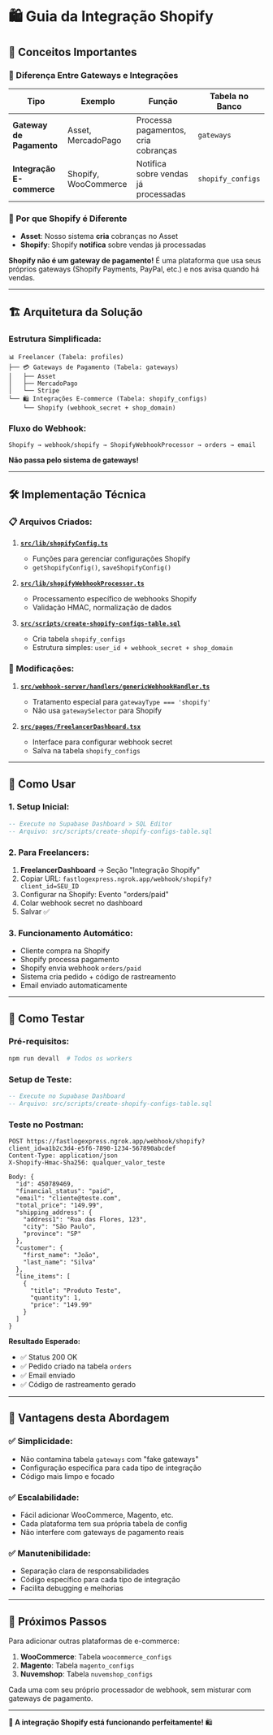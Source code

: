 # 🛍️ **Guia da Integração Shopify**

## **📖 Conceitos Importantes**

### **🔄 Diferença Entre Gateways e Integrações**

| Tipo | Exemplo | Função | Tabela no Banco |
|------|---------|---------|-----------------|
| **Gateway de Pagamento** | Asset, MercadoPago | Processa pagamentos, cria cobranças | `gateways` |
| **Integração E-commerce** | Shopify, WooCommerce | Notifica sobre vendas já processadas | `shopify_configs` |

### **🎯 Por que Shopify é Diferente**

- **Asset**: Nosso sistema **cria** cobranças no Asset
- **Shopify**: Shopify **notifica** sobre vendas já processadas

**Shopify não é um gateway de pagamento!** É uma plataforma que usa seus próprios gateways (Shopify Payments, PayPal, etc.) e nos avisa quando há vendas.

---

## **🏗️ Arquitetura da Solução**

### **Estrutura Simplificada:**

```
📊 Freelancer (Tabela: profiles)
├── 💳 Gateways de Pagamento (Tabela: gateways)
│   ├── Asset
│   ├── MercadoPago  
│   └── Stripe
└── 🛍️ Integrações E-commerce (Tabela: shopify_configs)
    └── Shopify (webhook_secret + shop_domain)
```

### **Fluxo do Webhook:**

```
Shopify → webhook/shopify → ShopifyWebhookProcessor → orders → email
```

**Não passa pelo sistema de gateways!**

---

## **🛠️ Implementação Técnica**

### **📋 Arquivos Criados:**

1. **[`src/lib/shopifyConfig.ts`](src/lib/shopifyConfig.ts)**
   - Funções para gerenciar configurações Shopify
   - `getShopifyConfig()`, `saveShopifyConfig()`

2. **[`src/lib/shopifyWebhookProcessor.ts`](src/lib/shopifyWebhookProcessor.ts)**
   - Processamento específico de webhooks Shopify
   - Validação HMAC, normalização de dados

3. **[`src/scripts/create-shopify-configs-table.sql`](src/scripts/create-shopify-configs-table.sql)**
   - Cria tabela `shopify_configs`
   - Estrutura simples: `user_id + webhook_secret + shop_domain`

### **🔧 Modificações:**

1. **[`src/webhook-server/handlers/genericWebhookHandler.ts`](src/webhook-server/handlers/genericWebhookHandler.ts)**
   - Tratamento especial para `gatewayType === 'shopify'`
   - Não usa `gatewaySelector` para Shopify

2. **[`src/pages/FreelancerDashboard.tsx`](src/pages/FreelancerDashboard.tsx)**
   - Interface para configurar webhook secret
   - Salva na tabela `shopify_configs`

---

## **🚀 Como Usar**

### **1. Setup Inicial:**
```sql
-- Execute no Supabase Dashboard > SQL Editor
-- Arquivo: src/scripts/create-shopify-configs-table.sql
```

### **2. Para Freelancers:**
1. **FreelancerDashboard** → Seção "Integração Shopify"
2. Copiar URL: `fastlogexpress.ngrok.app/webhook/shopify?client_id=SEU_ID`
3. Configurar na Shopify: Evento "orders/paid"
4. Colar webhook secret no dashboard
5. Salvar ✅

### **3. Funcionamento Automático:**
- Cliente compra na Shopify
- Shopify processa pagamento
- Shopify envia webhook `orders/paid`
- Sistema cria pedido + código de rastreamento
- Email enviado automaticamente

---

## **🧪 Como Testar**

### **Pré-requisitos:**
```bash
npm run devall  # Todos os workers
```

### **Setup de Teste:**
```sql
-- Execute no Supabase Dashboard
-- Arquivo: src/scripts/create-shopify-configs-table.sql
```

### **Teste no Postman:**
```
POST https://fastlogexpress.ngrok.app/webhook/shopify?client_id=a1b2c3d4-e5f6-7890-1234-567890abcdef
Content-Type: application/json
X-Shopify-Hmac-Sha256: qualquer_valor_teste

Body: {
  "id": 450789469,
  "financial_status": "paid",
  "email": "cliente@teste.com",
  "total_price": "149.99",
  "shipping_address": {
    "address1": "Rua das Flores, 123",
    "city": "São Paulo",
    "province": "SP"
  },
  "customer": {
    "first_name": "João",
    "last_name": "Silva"
  },
  "line_items": [
    {
      "title": "Produto Teste",
      "quantity": 1,
      "price": "149.99"
    }
  ]
}
```

**Resultado Esperado:**
- ✅ Status 200 OK
- ✅ Pedido criado na tabela `orders`
- ✅ Email enviado
- ✅ Código de rastreamento gerado

---

## **🎯 Vantagens desta Abordagem**

### **✅ Simplicidade:**
- Não contamina tabela `gateways` com "fake gateways"
- Configuração específica para cada tipo de integração
- Código mais limpo e focado

### **✅ Escalabilidade:**
- Fácil adicionar WooCommerce, Magento, etc.
- Cada plataforma tem sua própria tabela de config
- Não interfere com gateways de pagamento reais

### **✅ Manutenibilidade:**
- Separação clara de responsabilidades
- Código específico para cada tipo de integração
- Facilita debugging e melhorias

---

## **🔮 Próximos Passos**

Para adicionar outras plataformas de e-commerce:

1. **WooCommerce**: Tabela `woocommerce_configs`
2. **Magento**: Tabela `magento_configs`
3. **Nuvemshop**: Tabela `nuvemshop_configs`

Cada uma com seu próprio processador de webhook, sem misturar com gateways de pagamento.

---

**🎉 A integração Shopify está funcionando perfeitamente!** 🛍️